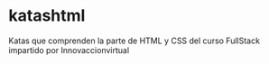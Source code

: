 # katashtml
Katas que comprenden la parte de HTML y CSS del curso FullStack impartido por Innovaccionvirtual
